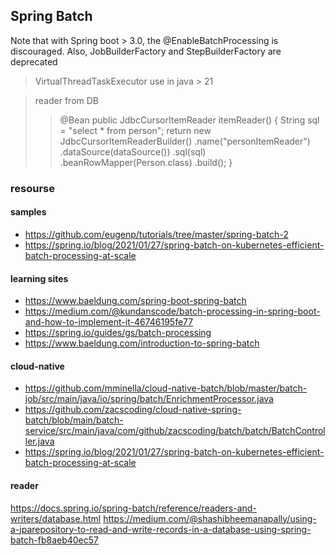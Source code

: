 
## Spring Batch
Note that with Spring boot > 3.0, the @EnableBatchProcessing is discouraged. Also, JobBuilderFactory and StepBuilderFactory are deprecated

> VirtualThreadTaskExecutor use in java > 21


> reader from DB
>>@Bean
public JdbcCursorItemReader<Person> itemReader() {
String sql = "select * from person";
return new JdbcCursorItemReaderBuilder<Person>()
.name("personItemReader")
.dataSource(dataSource())
.sql(sql)
.beanRowMapper(Person.class)
.build();
}


### resourse
#### samples
- https://github.com/eugenp/tutorials/tree/master/spring-batch-2
- https://spring.io/blog/2021/01/27/spring-batch-on-kubernetes-efficient-batch-processing-at-scale


#### learning sites
- https://www.baeldung.com/spring-boot-spring-batch
- https://medium.com/@kundanscode/batch-processing-in-spring-boot-and-how-to-implement-it-46746195fe77
- https://spring.io/guides/gs/batch-processing
- https://www.baeldung.com/introduction-to-spring-batch

#### cloud-native
- https://github.com/mminella/cloud-native-batch/blob/master/batch-job/src/main/java/io/spring/batch/EnrichmentProcessor.java
- https://github.com/zacscoding/cloud-native-spring-batch/blob/main/batch-service/src/main/java/com/github/zacscoding/batch/batch/BatchController.java
- https://spring.io/blog/2021/01/27/spring-batch-on-kubernetes-efficient-batch-processing-at-scale

#### reader
https://docs.spring.io/spring-batch/reference/readers-and-writers/database.html
https://medium.com/@shashibheemanapally/using-a-jparepository-to-read-and-write-records-in-a-database-using-spring-batch-fb8aeb40ec57